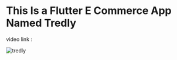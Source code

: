 # This Is a Flutter E Commerce App Named Tredly

video link :

![tredly](https://github.com/user-attachments/assets/a9b8294b-cbf6-4b16-9831-f3260130505a)


